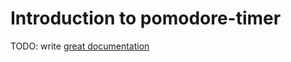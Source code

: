 # Introduction to pomodore-timer

TODO: write [great documentation](http://jacobian.org/writing/what-to-write/)
